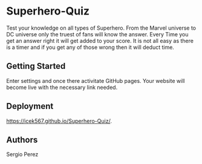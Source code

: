 # Superhero-Quiz

Test your knowledge on all types of Superhero. From the Marvel universe to DC universe only the truest of fans will know the answer. Every Time you get an answer right it will get added to your score. It is not all easy as there is a timer and if you get any of those wrong then it will deduct time.

## Getting Started
Enter settings and once there activitate GitHub pages. Your website will become live with the necessary link needed.

## Deployment
https://icek567.github.io/Superhero-Quiz/.

## Authors
Sergio Perez
